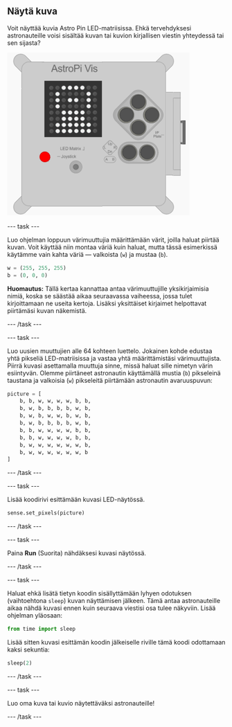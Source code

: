 ## Näytä kuva

Voit näyttää kuvia Astro Pin LED-matriisissa. Ehkä tervehdyksesi astronauteille voisi sisältää kuvan tai kuvion kirjallisen viestin yhteydessä tai sen sijasta?

![Astronautti](images/astronaut-pic.png)

\--- task \---

Luo ohjelman loppuun värimuuttujia määrittämään värit, joilla haluat piirtää kuvan. Voit käyttää niin montaa väriä kuin haluat, mutta tässä esimerkissä käytämme vain kahta väriä — valkoista (`w`) ja mustaa (`b`).

```python
w = (255, 255, 255)
b = (0, 0, 0)
```

**Huomautus:** Tällä kertaa kannattaa antaa värimuuttujille yksikirjaimisia nimiä, koska se säästää aikaa seuraavassa vaiheessa, jossa tulet kirjoittamaan ne useita kertoja. Lisäksi yksittäiset kirjaimet helpottavat piirtämäsi kuvan näkemistä.

\--- /task \---

\--- task \---

Luo uusien muuttujien alle 64 kohteen luettelo. Jokainen kohde edustaa yhtä pikseliä LED-matriisissa ja vastaa yhtä määrittämistäsi värimuuttujista. Piirrä kuvasi asettamalla muuttuja sinne, missä haluat sille nimetyn värin esiintyvän. Olemme piirtäneet astronautin käyttämällä mustia (`b`) pikseleinä taustana ja valkoisia (`w`) pikseleitä piirtämään astronautin avaruuspuvun:

```python
picture = [
    b, b, w, w, w, w, b, b,
    b, w, b, b, b, b, w, b,
    b, w, b, w, w, b, w, b,
    b, w, b, b, b, b, w, b,
    b, b, w, w, w, w, b, b,
    b, b, w, w, w, w, b, b,
    b, w, w, w, w, w, w, b,
    b, w, w, w, w, w, w, b
]
```

\--- /task \---

\--- task \---

Lisää koodirivi esittämään kuvasi LED-näytössä.

```python
sense.set_pixels(picture)
```

\--- /task \---

\--- task \---

Paina **Run** (Suorita) nähdäksesi kuvasi näytössä.

\--- /task \---

\--- task \---

Haluat ehkä lisätä tietyn koodin sisällyttämään lyhyen odotuksen (vaihtoehtona `sleep`) kuvan näyttämisen jälkeen. Tämä antaa astronauteille aikaa nähdä kuvasi ennen kuin seuraava viestisi osa tulee näkyviin. Lisää ohjelman yläosaan:

```python
from time import sleep
```

Lisää sitten kuvasi esittämän koodin jälkeiselle riville tämä koodi odottamaan kaksi sekuntia:

```python
sleep(2)
```

\--- /task \---

\--- task \---

Luo oma kuva tai kuvio näytettäväksi astronauteille!

\--- /task \---